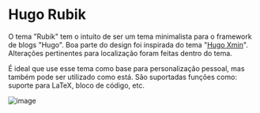 # Hugo Rubik

O tema "Rubik" tem o intuito de ser um tema minimalista para o framework de blogs "Hugo".
Boa parte do design foi inspirada do tema "[Hugo Xmin](https://github.com/yihui/hugo-xmin/tree/master)". Alterações pertinentes para localização foram feitas dentro do tema.

É ideal que use esse tema como base para personalização pessoal, mas também pode ser utilizado como está. 
São suportadas funções como: suporte para LaTeX, bloco de código, etc.

![image](https://github.com/user-attachments/assets/27b267da-a8f2-43c6-b3e2-c2966ff5d7f7)
